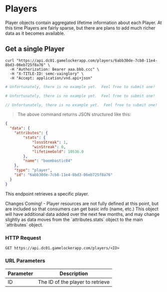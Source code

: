 # Players

Player objects contain aggregated lifetime information about each Player.  At this
time Players are fairly sparse, but there are plans to add much richer data
as it becomes available.

## Get a single Player

```shell
curl "https://api.dc01.gamelockerapp.com/players/6abb30de-7cb8-11e4-8bd3-06eb725f8a76" \
  -H "Authorization: Bearer aaa.bbb.ccc" \
  -H "X-TITLE-ID: semc-vainglory" \
  -H "Accept: application/vnd.api+json"
```

```ruby
# Unfortunately, there is no example yet.  Feel free to submit one!
```

```python
# Unfortunately, there is no example yet.  Feel free to submit one!
```

```javascript
// Unfortunately, there is no example yet.  Feel free to submit one!
```

> The above command returns JSON structured like this:

```json
{
  "data": {
    "attributes": {
        "stats": {
            "lossStreak": 1,
            "winStreak": 0,
            "lifetimeGold": 10536.0
        },
        "name": "boombastic04"
    },
    "type": "player",
    "id": "6abb30de-7cb8-11e4-8bd3-06eb725f8a76"
  }
}
```

This endpoint retrieves a specific player.

<aside class="warning">
Changes Coming! - Player resources are not fully defined at this point, but are
included so that consumers can get basic info (name, etc.)  This object will have
additional data added over the next few months, and may change slightly as data
moves from the `attributes.stats` object to the main `attributes` object.
</aside>

### HTTP Request

`GET https://api.dc01.gamelockerapp.com/players/<ID>`

### URL Parameters

Parameter | Description
--------- | -----------
ID | The ID of the player to retrieve
